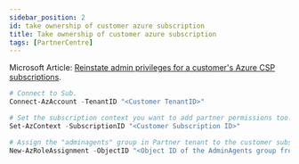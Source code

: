 ```yaml
---
sidebar_position: 2
id: take ownership of customer azure subscription
title: Take ownership of customer azure subscription
tags: [PartnerCentre]
---
```


Microsoft Article: [Reinstate admin privileges for a customer's Azure CSP subscriptions](https://learn.microsoft.com/en-us/partner-center/reinstate-csp).

```powershell
# Connect to Sub.
Connect-AzAccount -TenantID "<Customer TenantID>"

# Set the subscription context you want to add partner permissions too.
Set-AzContext -SubscriptionID "<Customer Subscription ID>"

# Assign the "adminagents" group in Partner tenant to the customer subscription
New-AzRoleAssignment -ObjectID "<Object ID of the AdminAgents group from step 7 of your actions section>" -RoleDefinitionName "Owner" -Scope "/subscriptions/<CSP subscription ID>" -ObjectType "ForeignGroup"
```
